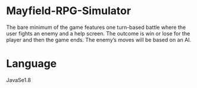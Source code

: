 # Mayfield-RPG-Simulator
The bare minimum of the game features one turn-based battle where the user fights an enemy and a help screen. The outcome is win or lose for the player and then the game ends. The enemy’s moves will be based on an AI.
# Language
JavaSe1.8
